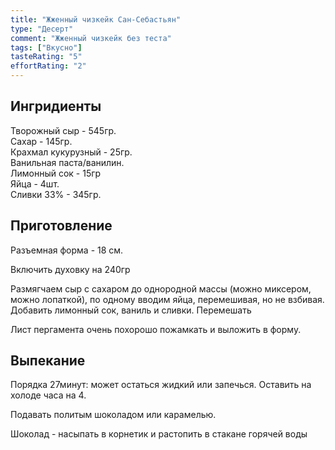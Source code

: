 ```yaml
---
title: "Жженный чизкейк Сан-Себастьян"
type: "Десерт"
comment: "Жженный чизкейк без теста"
tags: ["Вкусно"]
tasteRating: "5"
effortRating: "2"
---
```


## Ингридиенты

Творожный сыр - 545гр.    
Сахар - 145гр.    
Крахмал кукурузный - 25гр.    
Ванильная паста/ванилин.    
Лимонный сок - 15гр     
Яйца - 4шт.    
Сливки 33% - 345гр.    

## Приготовление

Разъемная форма - 18 см.

Включить духовку на 240гр

Размягчаем сыр с сахаром до однородной массы (можно миксером, можно лопаткой), по одному вводим яйца, перемешивая, но не взбивая. Добавить лимонный сок, ваниль и сливки. Перемешать


Лист пергамента очень похорошо пожамкать и выложить в форму.


## Выпекание

Порядка 27минут: может остаться жидкий или запечься.
Оставить на холоде часа на 4.

Подавать политым шоколадом или карамелью.

Шоколад - насыпать в корнетик и растопить в стакане горячей воды
